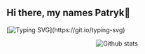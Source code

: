 ## Hi there, my names Patryk👋

[![Typing SVG](https://readme-typing-svg.demolab.com?font=Fira+Code&size=22&pause=1000&color=FFFFFF&center=true&vCenter=true&random=false&width=600&lines=I'm+a+Full-Stack+Developer!;I'm+a+problem+solver!;I'm+constantly+learning!)](https://git.io/typing-svg)

<!--
**pathirny/pathirny** is a ✨ _special_ ✨ repository because its `README.md` (this file) appears on your GitHub profile.

Here are some ideas to get you started:

- 🔭 I’m currently working on ...
- 🌱 I’m currently learning ...
- 👯 I’m looking to collaborate on ...
- 🤔 I’m looking for help with ...
- 💬 Ask me about ...
- 📫 How to reach me: ...
- 😄 Pronouns: ...
- ⚡ Fun fact: ...
-->
<div align="center">
<img src="https://github-readme-stats.vercel.app/api?username=pathirny&show_icons=true&theme=transparent" alt="Github stats">
</div>
